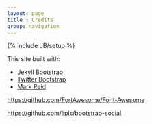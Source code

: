```yaml
---
layout: page
title : Credits
group: navigation
---
```

{% include JB/setup %}

This site built with:

- <a href="http://jekyllbootstrap.com" target="_blank" title="The Definitive Jekyll Blogging Framework">Jekyll Bootstrap</a>
- <a href="http://twitter.github.com/bootstrap/" target="_blank">Twitter Bootstrap</a>
- <a href="http://themes.jekyllbootstrap.com/preview/mark-reid/" target="_blank">Mark Reid</a>

https://github.com/FortAwesome/Font-Awesome

https://github.com/lipis/bootstrap-social
